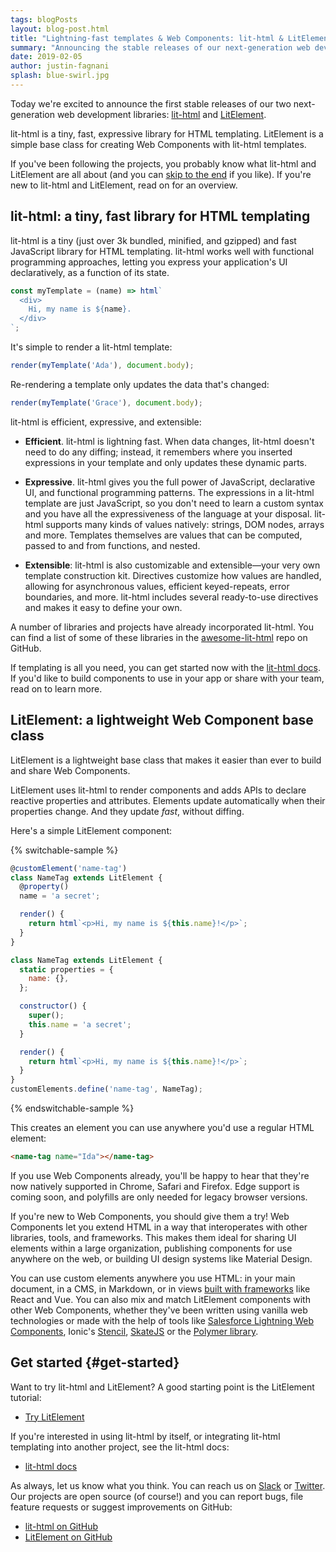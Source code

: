 ```yaml
---
tags: blogPosts
layout: blog-post.html
title: "Lightning-fast templates & Web Components: lit-html & LitElement"
summary: "Announcing the stable releases of our next-generation web development libraries."
date: 2019-02-05
author: justin-fagnani
splash: blue-swirl.jpg
---
```


<div id="preamble">

Today we're excited to announce the first stable releases of our two
next-generation web development libraries:
[lit-html](https://lit-html.polymer-project.org) and
[LitElement](https://lit-element.polymer-project.org/).

lit-html is a tiny, fast, expressive library for HTML templating. LitElement is
a simple base class for creating Web Components with lit-html templates.

If you've been following the projects, you probably know what lit-html and
LitElement are all about (and you can [skip to the end](#get-started) if you
like). If you're new to lit-html and LitElement, read on for an overview.

</div>

## lit-html: a tiny, fast library for HTML templating

lit-html is a tiny (just over 3k bundled, minified, and gzipped) and fast
JavaScript library for HTML templating. lit-html works well with functional
programming approaches, letting you express your application's UI declaratively,
as a function of its state.

```js
const myTemplate = (name) => html`
  <div>
    Hi, my name is ${name}.
  </div>
`;
```

It's simple to render a lit-html template:

```js
render(myTemplate('Ada'), document.body);
```

Re-rendering a template only updates the data that's changed:

```js
render(myTemplate('Grace'), document.body);
```

lit-html is efficient, expressive, and extensible:

*   **Efficient**. lit-html is lightning fast. When data changes, lit-html
    doesn't need to do any diffing; instead, it remembers where you inserted
    expressions in your template and only updates these dynamic parts.

*   **Expressive**. lit-html gives you the full power of JavaScript, declarative
    UI, and functional programming patterns. The expressions in a lit-html
    template are just JavaScript, so you don't need to learn a custom syntax and
    you have all the expressiveness of the language at your disposal. lit-html
    supports many kinds of values natively: strings, DOM nodes, arrays and more.
    Templates themselves are values that can be computed, passed to and from
    functions, and nested.

*   **Extensible**: lit-html is also customizable and extensible—your very own
    template construction kit. Directives customize how values are handled,
    allowing for asynchronous values, efficient keyed-repeats, error boundaries,
    and more. lit-html includes several ready-to-use directives and makes it
    easy to define your own.

A number of libraries and projects have already incorporated lit-html. You can
find a list of some of these libraries in the
[awesome-lit-html](https://github.com/web-padawan/awesome-lit-html) repo on
GitHub.

If templating is all you need, you can get started now with the [lit-html
docs](https://lit-html.polymer-project.org/). If you'd like to build components
to use in your app or share with your team, read on to learn more.

## LitElement: a lightweight Web Component base class

LitElement is a lightweight base class that makes it easier than ever to build
and share Web Components.

LitElement uses lit-html to render components and adds APIs to declare reactive
properties and attributes. Elements update automatically when their properties
change. And they update _fast_, without diffing.

Here's a simple LitElement component:

{% switchable-sample %}

```ts
@customElement('name-tag')
class NameTag extends LitElement {
  @property()
  name = 'a secret';

  render() {
    return html`<p>Hi, my name is ${this.name}!</p>`;
  }
}
```

```js
class NameTag extends LitElement {
  static properties = {
    name: {},
  };

  constructor() {
    super();
    this.name = 'a secret';
  }

  render() {
    return html`<p>Hi, my name is ${this.name}!</p>`;
  }
}
customElements.define('name-tag', NameTag);
```

{% endswitchable-sample %}

This creates an element you can use anywhere you'd use a regular HTML element:

```html
<name-tag name="Ida"></name-tag>
```

If you use Web Components already, you'll be happy to hear that they're now
natively supported in Chrome, Safari and Firefox. Edge support is coming soon,
and polyfills are only needed for legacy browser versions.

If you're new to Web Components, you should give them a try! Web Components let
you extend HTML in a way that interoperates with other libraries, tools, and
frameworks. This makes them ideal for sharing UI elements within a large
organization, publishing components for use anywhere on the web, or building UI
design systems like Material Design.

You can use custom elements anywhere you use HTML: in your main document, in a
CMS, in Markdown, or in views [built with
frameworks](https://custom-elements-everywhere.com/) like React and Vue. You can
also mix and match LitElement components with other Web Components, whether
they've been written using vanilla web technologies or made with the help of
tools like [Salesforce Lightning Web
Components](https://developer.salesforce.com/blogs/2018/12/introducing-lightning-web-components.html),
Ionic's [Stencil](https://stenciljs.com/),
[SkateJS](https://skatejs.netlify.com/) or the [Polymer
library](https://polymer-library.polymer-project.org).

## Get started {#get-started}

Want to try lit-html and LitElement? A good starting point is the LitElement
tutorial:

* [Try LitElement](https://lit-element.polymer-project.org/try)

If you're interested in using lit-html by itself, or integrating lit-html
templating into another project, see the lit-html docs:

* [lit-html docs](https://lit-html.polymer-project.org/)

As always, let us know what you think. You can reach us on
[Slack](/slack-invite/) or [Twitter](https://twitter.com/buildWithLit). Our projects
are open source (of course!) and you can report bugs, file feature requests or
suggest improvements on GitHub:

* [lit-html on GitHub](https://github.com/lit/lit)
* [LitElement on GitHub](https://github.com/Polymer/lit-element)
